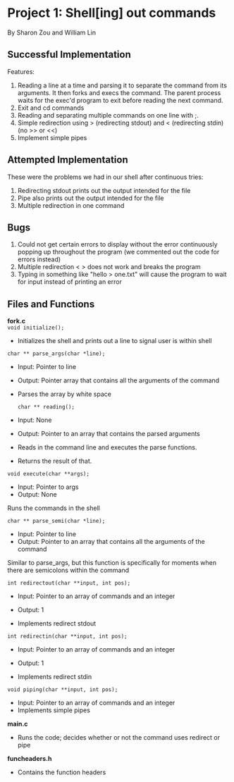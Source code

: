 # Project 1: Shell[ing] out commands
By Sharon Zou and William Lin

## Successful Implementation

Features:
1. Reading a line at a time and parsing it to separate the command from its arguments. It then forks and execs the command. The parent process waits for the exec'd program to exit before reading the next command.
2. Exit and cd commands
3. Reading and separating multiple commands on one line with ;.   
4. Simple redirection using > (redirecting stdout) and < (redirecting stdin) (no >> or <<)
5. Implement simple pipes

## Attempted Implementation
These were the problems we had in our shell after continuous tries:
1. Redirecting stdout prints out the output intended for the file
2. Pipe also prints out the output intended for the file
3. Multiple redirection in one command

## Bugs
1. Could not get certain errors to display without the error continuously popping up throughout the program (we commented out the code for errors instead)
2. Multiple redirection < > does not work and breaks the program
3. Typing in something like "hello > one.txt" will cause the program to wait for input instead of printing an error

## Files and Functions
<b> fork.c </b>
<br/>
  `void initialize();`
- Initializes the shell and prints out a line to signal user is within shell

 `char ** parse_args(char *line);`
- Input: Pointer to line
- Output: Pointer array that contains all the arguments of the command

- Parses the array by white space

  `char ** reading();`
- Input: None
- Output: Pointer to an array that contains the parsed arguments

- Reads in the command line and executes the parse functions.
- Returns the result of that.

 `void execute(char **args);`
- Input: Pointer to args
- Output: None

Runs the commands in the shell

 `char ** parse_semi(char *line);`
- Input: Pointer to line
- Output: Pointer to an array that contains all the arguments of the command

Similar to parse_args, but this function is specifically for moments when there are semicolons within the command

 `int redirectout(char **input, int pos);`
- Input: Pointer to an array of commands and an integer
- Output: 1

- Implements redirect stdout

 `int redirectin(char **input, int pos);`
- Input: Pointer to an array of commands and an integer
- Output: 1

- Implements redirect stdin

 `void piping(char **input, int pos);`
- Input: Pointer to an array of commands and an integer
- Implements simple pipes

<b> main.c </b>
- Runs the code; decides whether or not the command uses redirect or pipe

<b> funcheaders.h </b>
- Contains the function headers

